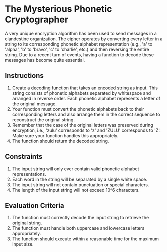 # The Mysterious Phonetic Cryptographer
A very unique encryption algorithm has been used to send messages in a clandestine organization. The cipher operates by converting every letter in a string to its corresponding phonetic alphabet representation (e.g., 'a' to 'alpha', 'b' to 'bravo', 'c' to 'charlie', etc.) and then reversing the entire string. Due to a recent turn of events, having a function to decode these messages has become quite essential.

## Instructions
1. Create a decoding function that takes an encoded string as input. This string consists of phonetic alphabets separated by whitespace and arranged in reverse order. Each phonetic alphabet represents a letter of the original message. 
2. Your function must convert the phonetic alphabets back to their corresponding letters and also arrange them in the correct sequence to reconstruct the original string.
3. Remember that the case of the original letters was preserved during encryption, i.e., 'zulu' corresponds to 'z' and 'ZULU' corresponds to 'Z'. Make sure your function handles this appropriately.
4. The function should return the decoded string.

## Constraints
1. The input string will only ever contain valid phonetic alphabet representations.
2. Each word in the string will be separated by a single white space.
3. The input string will not contain punctuation or special characters.
4. The length of the input string will not exceed 10^6 characters.

## Evaluation Criteria
1. The function must correctly decode the input string to retrieve the original string.
2. The function must handle both uppercase and lowercase letters appropriately.
3. The function should execute within a reasonable time for the maximum input size.